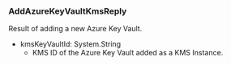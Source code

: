 ### AddAzureKeyVaultKmsReply
Result of adding a new Azure Key Vault.

- kmsKeyVaultId: System.String
  - KMS ID of the Azure Key Vault added as a KMS Instance.
